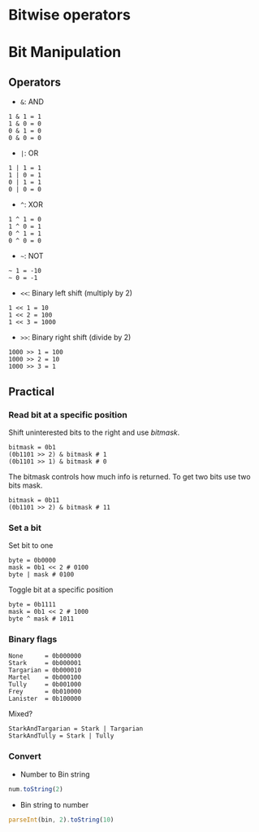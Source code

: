 # Bitwise operators

# Bit Manipulation

## Operators

* `&`: AND

```
1 & 1 = 1
1 & 0 = 0
0 & 1 = 0
0 & 0 = 0
```

* `|`: OR

```
1 | 1 = 1
1 | 0 = 1
0 | 1 = 1
0 | 0 = 0
```

* `^`: XOR

```
1 ^ 1 = 0
1 ^ 0 = 1
0 ^ 1 = 1
0 ^ 0 = 0
```

* `~`: NOT

```
~ 1 = -10
~ 0 = -1 
```

* `<<`: Binary left shift (multiply by 2)

```
1 << 1 = 10
1 << 2 = 100
1 << 3 = 1000
```

* `>>`: Binary right shift (divide by 2)

```
1000 >> 1 = 100
1000 >> 2 = 10
1000 >> 3 = 1
```

## Practical 

### Read bit at a specific position

Shift uninterested bits to the right and use *bitmask*.

```
bitmask = 0b1
(0b1101 >> 2) & bitmask # 1
(0b1101 >> 1) & bitmask # 0
```

The bitmask controls how much info is returned. To get two bits use two bits mask.
```
bitmask = 0b11
(0b1101 >> 2) & bitmask # 11
```

### Set a bit

Set bit to one

```
byte = 0b0000
mask = 0b1 << 2 # 0100
byte | mask # 0100
```

Toggle bit at a specific position

```
byte = 0b1111
mask = 0b1 << 2 # 1000
byte ^ mask # 1011
```

### Binary flags

```
None      = 0b000000
Stark     = 0b000001
Targarian = 0b000010
Martel    = 0b000100
Tully     = 0b001000
Frey      = 0b010000
Lanister  = 0b100000
```

Mixed?

```
StarkAndTargarian = Stark | Targarian
StarkAndTully = Stark | Tully
```

### Convert 

* Number to Bin string

```js
num.toString(2)
```

* Bin string to number

```js
parseInt(bin, 2).toString(10)
```
